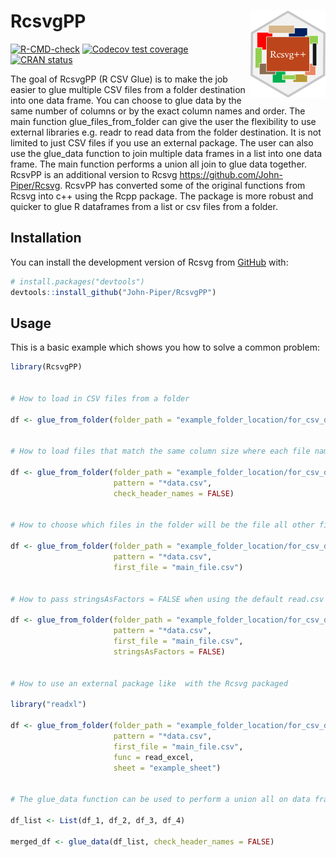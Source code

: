 
<!-- README.md is generated from README.Rmd. Please edit that file -->

# RcsvgPP <img src='man/figures/logo.png' align="right" height="138.5" /></a>

<!-- badges: start -->

[![R-CMD-check](https://github.com/John-Piper/RcsvgPP/workflows/R-CMD-check/badge.svg)](https://github.com/John-Piper/RcsvgPP/actions)
[![Codecov test
coverage](https://codecov.io/gh/John-Piper/RcsvgPP/branch/main/graph/badge.svg)](https://app.codecov.io/gh/John-Piper/RcsvgPP?branch=main)
[![CRAN
status](https://www.r-pkg.org/badges/version/RcsvgPP)](https://CRAN.R-project.org/package=RcsvgPP)
<!-- badges: end -->

The goal of RcsvgPP (R CSV Glue) is to make the job easier to glue
multiple CSV files from a folder destination into one data frame. You
can choose to glue data by the same number of columns or by the exact
column names and order. The main function glue_files_from_folder can
give the user the flexibility to use external libraries e.g. readr to
read data from the folder destination. It is not limited to just CSV
files if you use an external package. The user can also use the
glue_data function to join multiple data frames in a list into one data
frame. The main function performs a union all join to glue data
together. RcsvPP is an additional version to Rcsvg
<https://github.com/John-Piper/Rcsvg>. RcsvPP has converted some of the
original functions from Rcsvg into c++ using the Rcpp package. The
package is more robust and quicker to glue R dataframes from a list or
csv files from a folder.

## Installation

You can install the development version of Rcsvg from
[GitHub](https://github.com/) with:

``` r
# install.packages("devtools")
devtools::install_github("John-Piper/RcsvgPP")
```

## Usage

This is a basic example which shows you how to solve a common problem:

``` r
library(RcsvgPP)


# How to load in CSV files from a folder

df <- glue_from_folder(folder_path = "example_folder_location/for_csv_data/")


# How to load files that match the same column size where each file name ends with data

df <- glue_from_folder(folder_path = "example_folder_location/for_csv_data/",
                       pattern = "*data.csv",
                       check_header_names = FALSE)


# How to choose which files in the folder will be the file all other files have to match to be glued

df <- glue_from_folder(folder_path = "example_folder_location/for_csv_data/",
                       pattern = "*data.csv",
                       first_file = "main_file.csv")


# How to pass stringsAsFactors = FALSE when using the default read.csv when loading CSV files from a folder

df <- glue_from_folder(folder_path = "example_folder_location/for_csv_data/",
                       pattern = "*data.csv",
                       first_file = "main_file.csv",
                       stringsAsFactors = FALSE)


# How to use an external package like  with the Rcsvg packaged

library("readxl")

df <- glue_from_folder(folder_path = "example_folder_location/for_csv_data/",
                       pattern = "*data.csv",
                       first_file = "main_file.csv",
                       func = read_excel,
                       sheet = "example_sheet")


# The glue_data function can be used to perform a union all on data frames in a list. Only the data frames that match the first data frame in the list will be glued together to make a single data frame.  The glue_from_folder function is wrapper around the glue_data function.

df_list <- List(df_1, df_2, df_3, df_4)

merged_df <- glue_data(df_list, check_header_names = FALSE)
```
